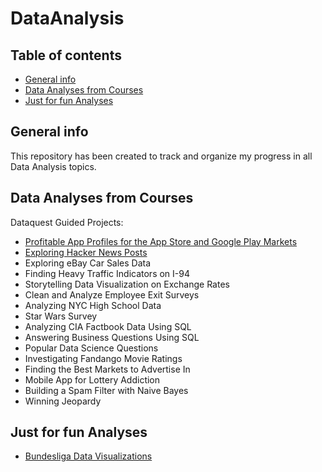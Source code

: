 # DataAnalysis
## Table of contents
* [General info](#general-info)
* [Data Analyses from Courses](#Data-Analyses-from-Courses)
* [Just for fun Analyses](#Just-for-fun-Analyses)

## General info
This repository has been created to track and organize my progress in all Data Analysis topics.
	
## Data Analyses from Courses 
Dataquest Guided Projects:
* [Profitable App Profiles for the App Store and Google Play Markets](data_analyses_from_courses/profitable_apps.ipynb)
* [Exploring Hacker News Posts](data_analyses_from_courses/exploring_posts.ipynb)
* Exploring eBay Car Sales Data
* Finding Heavy Traffic Indicators on I-94
* Storytelling Data Visualization on Exchange Rates
* Clean and Analyze Employee Exit Surveys
* Analyzing NYC High School Data
* Star Wars Survey
* Analyzing CIA Factbook Data Using SQL
* Answering Business Questions Using SQL
* Popular Data Science Questions
* Investigating Fandango Movie Ratings
* Finding the Best Markets to Advertise In
* Mobile App for Lottery Addiction
* Building a Spam Filter with Naive Bayes
* Winning Jeopardy

## Just for fun Analyses
* [Bundesliga Data Visualizations](just_for_fun_analyses/Bundesliga_Data_Visualizations.ipynb)

